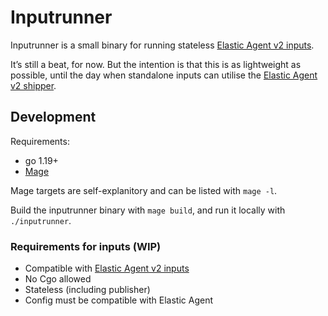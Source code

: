 # Inputrunner

Inputrunner is a small binary for running stateless [Elastic Agent v2 inputs](https://github.com/elastic/elastic-agent-inputs/issues/1).

It’s still a beat, for now.
But the intention is that this is as lightweight as possible, until the day when standalone inputs can utilise the [Elastic Agent v2 shipper](https://github.com/elastic/elastic-agent-shipper).

## Development

Requirements:
- go 1.19+
- [Mage](https://magefile.org/)

Mage targets are self-explanitory and can be listed with `mage -l`.

Build the inputrunner binary with `mage build`, and run it locally with `./inputrunner`.

### Requirements for inputs (WIP)

- Compatible with [Elastic Agent v2 inputs](https://github.com/elastic/elastic-agent-inputs/issues/1)
- No Cgo allowed
- Stateless (including publisher)
- Config must be compatible with Elastic Agent
